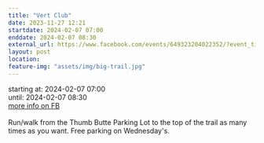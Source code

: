 ```yaml
---
title: "Vert Club"
date: 2023-11-27 12:21
startdate: 2024-02-07 07:00
enddate: 2024-02-07 08:30
external_url: https://www.facebook.com/events/649323204022352/?event_time_id=649324587355547
layout: post
location: 
feature-img: "assets/img/big-trail.jpg"
---
```


starting at: 2024-02-07 07:00<br>until: 2024-02-07 08:30<br><a href="https://www.facebook.com/events/649323204022352/?event_time_id=649324587355547">more info on FB</a><br><br>Run/walk from the Thumb Butte Parking Lot to the top of the trail as many times as you want.  Free parking on Wednesday's.<br>
  <br>
  
